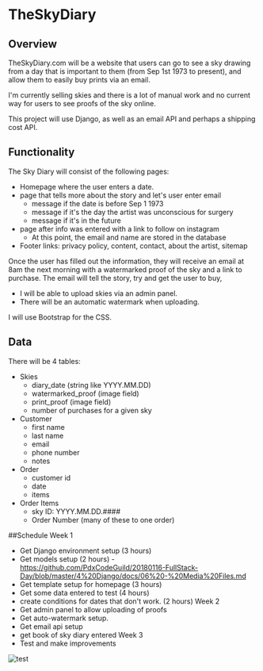 # TheSkyDiary

## Overview

TheSkyDiary.com will be a website that users can go to see a sky 
drawing from a day that is important to them (from Sep 1st 1973
to present), and allow them to easily buy prints via an email.     

I'm currently selling skies and there is a lot of manual work and no
current way for users to see proofs of the sky online.  

This project will use Django, as well as an email API and perhaps a
shipping cost API.  
 
## Functionality

The Sky Diary will consist of the following pages:
- Homepage where the user enters a date.  
- page that tells more about the story and let's user enter email
    - message if the date is before Sep 1 1973
    - message if it's the day the artist was unconscious for surgery 
    - message if it's in the future
- page after info was entered with a link to follow on instagram 
    - At this point, the email and name are stored in the database 
- Footer links: privacy policy, content, contact, about the artist, sitemap

Once the user has filled out the information, they will receive an email
at 8am the next morning with a watermarked proof of the sky and a link to 
purchase.  The email will tell the story, try and get the user to buy,   

- I will be able to upload skies via an admin panel.  
- There will be an automatic watermark when uploading.  

I will use Bootstrap for the CSS. 

## Data 

There will be 4 tables:

- Skies
    - diary_date (string like YYYY.MM.DD)
    - watermarked_proof (image field)
    - print_proof (image field)
    - number of purchases for a given sky 
- Customer
    - first name
    - last name
    - email
    - phone number
    - notes
- Order
    - customer id
    - date
    - items 
- Order Items
    - sky ID: YYYY.MM.DD.####
    - Order Number (many of these to one order)


##Schedule
Week 1
- Get Django environment setup (3 hours)
- Get models setup (2 hours)
        - https://github.com/PdxCodeGuild/20180116-FullStack-Day/blob/master/4%20Django/docs/06%20-%20Media%20Files.md
- Get template setup for homepage (3 hours)
- Get some data entered to test (4 hours)
- create conditions for dates that don't work. (2 hours)
Week 2
- Get admin panel to allow uploading of proofs 
- Get auto-watermark setup. 
- Get email api setup 
- get book of sky diary entered 
Week 3
- Test and make improvements    


![test](test.jpg)


